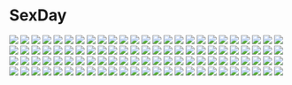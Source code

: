 # SexDay
![](https://konachan.com/image/c68030509d456f2c525bdfe7d7b947e3/Konachan.com%20-%20191553%20clouds%20madcocoon%20nobody%20original%20reflection%20scenic%20sky%20water.jpg)
![](https://konachan.com/jpeg/5cf8e8588c209582cd7a8a3776e8124b/Konachan.com%20-%20230341%20armor%20blonde_hair%20boots%20breasts%20chokoan_%28tyokoa5659%29%20cleavage%20dress%20fate_extra%20fate_%28series%29%20green_eyes%20petals%20short_hair%20sword%20weapon.jpg)
![](https://konachan.com/image/78af6a513e6b2a1ef1de70d4933e0989/Konachan.com%20-%2010525%20ashitaba_yuuri%20long_hair%20majipuri%20purple_eyes%20purple_software%20red_hair%20swimsuit%20tan_lines%20topless%20twintails%20undressing.jpg)
![](https://konachan.com/image/bd8b2c069fe71488e5721005224bee94/Konachan.com%20-%20288115%20aqua_eyes%20blush%20breasts%20close%20gray_hair%20kageira%20navel%20no_bra%20school_uniform%20senran_kagura%20sketch%20underboob%20yumi_%28senran_kagura%29.jpg)
![](https://konachan.com/image/f739a483194afaa69f97a6ffd8d2997a/Konachan.com%20-%20288756%20gahaku%20green_eyes%20green_hair%20hatsune_miku%20long_hair%20mechagirl%20twintails%20vocaloid.jpg)
![](https://konachan.com/jpeg/a2455ff5c34190b4e12d8d20a4adcfe4/Konachan.com%20-%20119786%20black_hair%20censored%20fellatio%20game_cg%20ino%20nude%20penis%20short_hair%20sister_scheme_2%20yanagawa_misaki.jpg)
![](https://konachan.com/image/66a4908fb0a44be3909d0da42b969bb1/Konachan.com%20-%20207538%20ayase_eri%20dress%20group%20hoshizora_rin%20koizumi_hanayo%20kousaka_honoka%20long_hair%20minami_kotori%20short_hair%20sonoda_umi%20toujou_nozomi%20wings%20yazawa_nico.jpg)
![](https://konachan.com/image/074a962a0abd9b05bc6600d98cb2a284/Konachan.com%20-%2088475%20fuu_takara%20group%20hatsune_miku%20himitsu_keisatsu_%28vocaloid%29%20kagamine_len%20kagamine_rin%20kaito%20male%20meiko%20vocaloid.jpg)
![](https://konachan.com/jpeg/68f9023f5f52a7227d7bb899ff364a76/Konachan.com%20-%2088828%20animal_ears%20bow%20brown_eyes%20brown_hair%20fang%20headband%20school_uniform%20short_hair%20suzumiya_haruhi%20suzumiya_haruhi_no_yuutsu.jpg)
![](https://konachan.com/image/ea9fbaf6f9ca73f7c4d528d7486c6ec6/Konachan.com%20-%20161358%20all_male%20levi_ackerman%20male%20paengpaeng%20petals%20shingeki_no_kyojin.jpg)
![](https://konachan.com/jpeg/3a3682273b34b8a0d0f539ca14c68284/Konachan.com%20-%20187717%20bow%20dress%20hatsune_miku%20sulfur_%281453rk%29%20thighhighs%20twintails%20vocaloid.jpg)
![](https://konachan.com/image/3d4b02b8f803b0c876b4e81d438aa3b3/Konachan.com%20-%20183719%20ass%20blush%20brown_eyes%20brown_hair%20long_hair%20mashinatsu%20original%20swimsuit%20water%20wet.jpg)
![](https://konachan.com/jpeg/2c7fe223b9d62b9da3eccfd3eeff7147/Konachan.com%20-%20253543%20chrono_clock%20dress%20game_cg%20koku%20kuro_%28chrono_clock%29%20long_hair%20purple_software%20train.jpg)
![](https://konachan.com/image/0ec68ccad3591da177978f5bd99b2071/Konachan.com%20-%20201037%20animal%20bird%20building%20feathers%20flowers%20grass%20hat%20leaves%20long_hair%20nauimusuka%20original%20scenic%20sky%20tree.jpg)
![](https://konachan.com/image/c9e07137824d887bbc5c2a0bb4ee1623/Konachan.com%20-%2048168%20hina_ichigo%20polychromatic%20rozen_maiden.jpg)
![](https://konachan.com/image/5e396ce368c4dec8a240cc458a9e35b7/Konachan.com%20-%2013157%20dogs%3A_bullets_%26_carnage%20fuyumine_naoto%20katana%20miwa_shirow%20sword%20weapon.jpg)
![](https://konachan.com/image/7f9dfee7c6da0a1cb9754fa971afdf57/Konachan.com%20-%2030608%20black_eyes%20blush%20brown_hair%20hanbun_no_tsuki_ga_noboru_sora%20long_hair%20red_hair%20scan%20short_hair%20yamamoto_keiji.jpg)
![](https://konachan.com/image/a99762b9f6b21b49943048f92972bccf/Konachan.com%20-%2048131%20black_rock_shooter%20chain%20huke%20kuroi_mato.jpg)
![](https://konachan.com/image/b71224fab7a3b7ad8234bed65deb61d9/Konachan.com%20-%2014570%20colette_brunel%20genis_sage%20kratos_aurion%20lloyd_irving%20presea_combatir%20raine_sage%20regal_bryant%20sheena_fujibayashi%20tales_of_symphonia%20zelos_wilder.jpg)
![](https://konachan.com/jpeg/d3baa660ada2a9bf68e2d7b93d7b685e/Konachan.com%20-%20164597%203rd_eye%20blonde_hair%20game_cg%20gensou_no_idea%20kujou_mitsuki%20makita_maki%20wings.jpg)
![](https://konachan.com/image/076ffc15a0657bc591d628e8ed882578/Konachan.com%20-%20130148%20cape%20gj_%28minoru%29%20magic%20okazaki_yumemi%20ponytail%20red_eyes%20red_hair%20skirt%20staff%20tie%20touhou.jpg)
![](https://konachan.com/image/7612ab9898347fc54d04cd7a30702e7a/Konachan.com%20-%2061490%20megurine_luka%20vocaloid.jpg)
![](https://konachan.com/image/1769d506ae4955252b19b56948a3ff98/Konachan.com%20-%2088198%20animal%20blue_eyes%20blush%20bra%20breasts%20brown_hair%20fish%20nipples%20open_shirt%20orange_hair%20panties%20signed%20soryu_asuka_langley%20underwear%20water.jpg)
![](https://konachan.com/jpeg/cd0fe7908de730280769467acc63c183/Konachan.com%20-%20221985%20amazuyu_tatsuki%20game_cg%20munechika%20tagme%20utawarerumono%20utawarerumono_itsuwari_no_kamen.jpg)
![](https://konachan.com/jpeg/1c53ff93e088a09b066cc70754c81169/Konachan.com%20-%20159866%20hatsune_miku%20uekaaan%20vocaloid.jpg)
![](https://konachan.com/jpeg/ff5315094e2b3eed8665fdda36d975fd/Konachan.com%20-%20109012%20aqua_hair%20chibi_miku%20vector%20vocaloid.jpg)
![](https://konachan.com/jpeg/88d9c5d15d3be2ea7ffc67d10933a1bc/Konachan.com%20-%20177935%20bandage%20blood%20blue_hair%20blush%20bow%20brown_eyes%20brown_hair%20cross%20crossover%20eyepatch%20garter%20glasses%20pantyhose%20short_hair%20skirt%20sword%20umbrella%20weapon.jpg)
![](https://konachan.com/image/68acc706dc99b73931603be2a886266d/Konachan.com%20-%2061870%20ishikei%20nagato_yuki%20panties%20short_hair%20suzumiya_haruhi_no_yuutsu%20topless%20underwear.jpg)
![](https://konachan.com/jpeg/364c92189ea41a09a0f2844671ba255d/Konachan.com%20-%2045513%20all_male%20male%20maria_holic%20shidou_mariya%20trap%20vector.jpg)
![](https://konachan.com/image/6dc6e68571ea9fb424d9a4ad7728e2e8/Konachan.com%20-%20264980%20blue_eyes%20blush%20breasts%20brown_hair%20cum%20green_eyes%20long_hair%20navel%20necklace%20nipples%20original%20ponytail%20pussy%20short_hair%20shorts%20twintails%20uncensored.jpg)
![](https://konachan.com/image/ca8d4d5ab2c7bfce39abf3ff350b1bb3/Konachan.com%20-%20303619%20ass%20ass_grab%20blush%20breasts%20dark_skin%20glasses%20group%20hat%20long_hair%20no_bra%20panties%20pokemon%20ponytail%20realistic%20red_hair%20underwear%20watermark%20yuri.jpg)
![](https://konachan.com/image/711571ba0eac01ea06dcadb969276d55/Konachan.com%20-%20188382%20animal%20bird%20brown_hair%20feathers%20karamoneeze%20long_hair%20love_live%21_school_idol_project%20minami_kotori%20wings.jpg)
![](https://konachan.com/image/31c2ea2c7055c3fc3d6352c0df11c517/Konachan.com%20-%2069336%20blonde_hair%20blue_eyes%20flute%20hat%20instrument%20moriya_suwako%20touhou.jpg)
![](https://konachan.com/image/bc6a0289c84ad45deceb209be0ed40db/Konachan.com%20-%20133322%20ak2%20breasts%20mechagirl%20nipples%20nude%20original%20red_hair.jpg)
![](https://konachan.com/jpeg/789b0ac1809c7e5fef558ad1324d5640/Konachan.com%20-%20289301%20anthropomorphism%20barefoot%20breasts%20brown_hair%20finalcake%20girls_frontline%20green_eyes%20lee-enfield_%28girls_frontline%29%20nipples%20panties%20thighhighs%20underwear.jpg)
![](https://konachan.com/image/6bd93ff93cf7a9127663b1e595f98788/Konachan.com%20-%2020217%20hellsing.jpg)
![](https://konachan.com/image/c48cf917f8947fe9734877a9ac93712f/Konachan.com%20-%20261264%202girls%20aqua_eyes%20bow%20brown_hair%20dress%20hat%20hinatsuru_ai%20loli%20long_hair%20navel%20panties%20pantyhose%20red_eyes%20skirt_lift%20tagme_%28artist%29%20underwear%20yashajin_ai.jpg)
![](https://konachan.com/image/84351aca17e9971b9f195d1c3efd3c95/Konachan.com%20-%20242586%202girls%20breasts%20cc%20chiba_yuriko%20code_geass%20food%20green_hair%20kallen_stadtfeld%20long_hair%20pizza%20red_hair%20scan%20short_hair%20underboob%20watermark%20yellow_eyes.jpg)
![](https://konachan.com/image/12057e91412843e90de4e9a7e053fbfc/Konachan.com%20-%20252005%202girls%20blue_eyes%20blue_hair%20glasses%20headband%20kaminaga_kouko%20long_hair%20newtype%20scan%20short_hair%20shuto_suzu%20tagme_%28artist%29%20twintails%20yellow_eyes.jpg)
![](https://konachan.com/image/c6a383be2a01b90c899c72033534bec2/Konachan.com%20-%20125212%20blue_hair%20gokou_ruri%20japanese_clothes%20jpeg_artifacts%20nakajima_yuka%20nopan%20ore_no_imouto_ga_konna_ni_kawaii_wake_ga_nai%20pussy%20tail.jpg)
![](https://konachan.com/image/4c4d031f9e24adc104eb5fe142d997d8/Konachan.com%20-%20186740%20dress%20flowers%20kagerou_project%20kozakura_mary%20long_hair%20moon%20petals%20red_eyes%20rose%20tears%20teka%20water%20white_hair.jpg)
![](https://konachan.com/image/ba5a0e928eab8827f8328710ac8cbcf7/Konachan.com%20-%20103320%202girls%20akemi_homura%20bow%20bow_%28weapon%29%20dress%20evan_yang%20kaname_madoka%20mahou_shoujo_madoka_magica%20pink_hair%20ultimate_madoka%20weapon.jpg)
![](https://konachan.com/image/8b9a31cd65ea6ac7f27982ede54d1a3a/Konachan.com%20-%2066570%20megurine_luka%20vocaloid.jpg)
![](https://konachan.com/jpeg/7c133f8562d347b1a7b849566285b44d/Konachan.com%20-%20246119%20aqua_eyes%20blue_hair%20clouds%20gloves%20original%20scenic%20short_hair%20sky%20stars%20yue_%28tada_no_saboten%29.jpg)
![](https://konachan.com/image/d65976b1cf3015c67134de553d3705c3/Konachan.com%20-%20203359%20aqua_eyes%20blonde_hair%20leilan_%28p%26d%29%20mo_%28k40633%29%20puzzle_%26_dragons%20tiara%20twintails%20wings.jpg)
![](https://konachan.com/image/5127f0c05cae45420b7fb5830ca37fb3/Konachan.com%20-%2016716%20aquaplus%20christmas%20leaf%20santa_costume%20sasamori_karin%20to_heart%20to_heart_2.jpg)
![](https://konachan.com/image/a110a9c32d70311a954ba3721c228cd8/Konachan.com%20-%20172653%20aqua_eyes%20aqua_hair%20building%20canji0%20guitar%20instrument%20japanese_clothes%20long_hair%20original%20ponytail%20yukata.jpg)
![](https://konachan.com/jpeg/88a3149b9ffabb6346630c23d1604412/Konachan.com%20-%20259237%20animal%20azur_lane%20bird%20breasts%20chain%20cleavage%20clouds%20collar%20dress%20gloves%20gray_hair%20group%20ks%20long_hair%20navel%20necklace%20pantyhose%20shorts%20skirt%20sky%20uniform.jpg)
![](https://konachan.com/image/39967bbbfacefe770b321610c45699cb/Konachan.com%20-%2032902%20animal%20bird%20tagme.jpg)
![](https://konachan.com/jpeg/760a09686dd4e66b3630bc39a687357b/Konachan.com%20-%20186553%20anthropomorphism%20aqua_eyes%20atago_%28kancolle%29%20blonde_hair%20blush%20gunp%20hat%20japanese_clothes%20kantai_collection%20pantyhose.jpg)
![](https://konachan.com/jpeg/3cbbba3e083cf589c04cc4411f896f89/Konachan.com%20-%20173953%20bicolored_eyes%20blood%20blush%20breasts%20censored%20game_cg%20hulotte%20ikegami_akane%20long_hair%20nipples%20penis%20sex%20shiratori_kanae%20thighhighs%20white_hair.jpg)
![](https://konachan.com/jpeg/2613311cd3eb50d06afade02f3d9fa68/Konachan.com%20-%2058289%20sairenji_haruna%20to_love_ru%20vector.jpg)
![](https://konachan.com/image/3319004f42a3f6552f19b24f6d0dbb4f/Konachan.com%20-%2026878%20aika_s_granzchesta%20albert_pitt%20alice_carroll%20aria%20aria_pokoteng%20hime_m_granzchesta%20izumo_akatsuki%20mizunashi_akari.jpg)
![](https://konachan.com/jpeg/685a1b1ed3715e41407832651276a9e3/Konachan.com%20-%20272560%20bikini%20blush%20braids%20breasts%20cleavage%20cosplay%20gloves%20halloween%20horns%20long_hair%20navel%20ponytail%20pumpkin%20red_eyes%20skirt%20swimsuit%20thighhighs%20white_hair.jpg)
![](https://konachan.com/image/67833da03b545b0b0f6c4683ea082f33/Konachan.com%20-%20262715%202girls%20akagi_%28azur_lane%29%20animal_ears%20anthropomorphism%20azur_lane%20breasts%20cleavage%20foxgirl%20japanese_clothes%20kaga_%28azur_lane%29%20multiple_tails%20tail.jpg)
![](https://konachan.com/jpeg/49b49e89395656fb77624f0b17c9de8c/Konachan.com%20-%20232560%20blush%20bow%20building%20clouds%20dress%20game_cg%20green_eyes%20hoodie%20kamio_ami%20long_hair%20male%20norita%20red_eyes%20red_hair%20ribbons%20shorts%20sky%20tie%20twintails.jpg)
![](https://konachan.com/image/e358e86bc138c4d9bd35d4283dddb3f7/Konachan.com%20-%2011850%20asahina_mikuru%20nude%20suzumiya_haruhi_no_yuutsu.jpg)
![](https://konachan.com/jpeg/8e8d3c734a4c510ed62f5b8d93fa6192/Konachan.com%20-%20150340%20black_hair%20blush%20erect_nipples%20game_cg%20long_hair%20no_bra%20panties%20school_uniform%20skirt%20snack_factory%20thighhighs%20underboob%20underwear%20upskirt.jpg)
![](https://konachan.com/jpeg/d19d8c899471202ac99e6577da013a85/Konachan.com%20-%20189803%20armor%20breasts%20chobipero%20dengeki_hime%20hagall_brunhild%20long_hair%20nipples%20no_bra%20nopan%20red_hair%20shin_shirogane_no_soleil%20skyfish.jpg)
![](https://konachan.com/jpeg/a90ffd574c3d0295d50d2bc7a75b4229/Konachan.com%20-%20231920%20ass%20blue_hair%20blush%20brown_eyes%20dress%20game_cg%20hoshino_spica%20loli%20long_hair%20moon%20night%20panties%20peassoft%20spread_legs%20summer_dress%20underwear%20yukie.jpg)
![](https://konachan.com/image/57e4f076db63f4b2c477fd2960185ecf/Konachan.com%20-%20218300%20animated%20blue_eyes%20blush%20bra%20breasts%20censored%20game_cg%20long_hair%20nipples%20penis%20pussy%20sayori%20sex%20skirt%20smile%20thighhighs%20twintails%20underwear%20wet.gif)
![](https://konachan.com/image/0f4deef28a3e99e21bc6ea284b958976/Konachan.com%20-%20199723%20blonde_hair%20blue_eyes%20blush%20bow%20breasts%20dress%20endou_hiroto%20loli%20long_hair%20navel%20nipples%20original%20red_riding_hood%20socks%20topless%20wristwear.jpg)
![](https://konachan.com/image/8bd519e730b16e6e8e313f05a55613d7/Konachan.com%20-%2010996%20big_bang_age%20daibanchou%20kyoudou_senna%20tenrou_kunagi.jpg)
![](https://konachan.com/image/cfd4e71e369249ac5e869d90e7cb7595/Konachan.com%20-%2063088%20hatsune_miku%20kagamine_rin%20megurine_luka%20twintails%20vocaloid.jpg)
![](https://konachan.com/image/fb3675bbeaca5c88dae6de4ab337f005/Konachan.com%20-%20303032%202girls%20blonde_hair%20blush%20building%20city%20green_eyes%20long_hair%20osuman_toruko%20red_eyes%20wet%20yuri.jpg)
![](https://konachan.com/image/23fe0f3266eed4ec19380df496188ed9/Konachan.com%20-%2023293%20hachimitsu_to_clover.jpg)
![](https://konachan.com/image/31baac3658aaef19566104e37f40c733/Konachan.com%20-%20191620%202girls%20ass%20black_hair%20brown_eyes%20brown_hair%20kneehighs%20loli%20moon%20night%20open_shirt%20pantyhose%20petals%20short_hair%20shoujo_ai%20tail%20water%20wink%20yonjyuugo.jpg)
![](https://konachan.com/image/91fb90fa44916d3e94365747a2508aea/Konachan.com%20-%20292159%20braids%20brown_eyes%20brown_hair%20hanagin%20long_hair%20original%20polychromatic.jpg)
![](https://konachan.com/image/6f00bdb302670fb343cba7852c128adf/Konachan.com%20-%20138596%20asakura_masatoki%20forest%20original%20scenic%20tree.jpg)
![](https://konachan.com/jpeg/5faf280c1e5342f6e574055d068ff575/Konachan.com%20-%20258272%202girls%20black_hair%20drink%20game_console%20hoodie%20hyperdimension_neptunia%20long_hair%20nepgear%20noire%20purple_eyes%20purple_hair%20red_eyes%20tsunako.jpg)
![](https://konachan.com/jpeg/30e2b1e1cda89f275c9d42e49d67fe75/Konachan.com%20-%20276972%20ama_mitsuki%20brown_eyes%20brown_hair%20gloves%20hat%20original%20panties%20pantyhose%20skirt%20snow%20underwear%20upskirt.jpg)
![](https://konachan.com/image/053bdf5b47ba7381dab63256481a7cf5/Konachan.com%20-%2059784%20beatrice%20umineko_no_naku_koro_ni.jpg)
![](https://konachan.com/image/123a51abde1b368dc3b7a4d466946a8f/Konachan.com%20-%20138187%20akiyama_nozomi%20bra%20breasts%20cleavage%20jpeg_artifacts%20kagura_aya%20kawamura_yuu%20miyuki_mana%20panties%20se.kirara%20shizuno_izumi%20thighhighs%20underwear.jpg)
![](https://konachan.com/jpeg/e551e67466078d6268a0305a8be209ef/Konachan.com%20-%20278641%20blonde_hair%20building%20car%20city%20dress%20green_eyes%20loli%20lolita_fashion%20long_hair%20male%20night%20original%20scenic%20taharu_kousuke%20translation_request%20tree.jpg)
![](https://konachan.com/image/1648654740b69623d5dc326e39ee7f60/Konachan.com%20-%20186652%20barefoot%20black_hair%20breasts%20butterfly%20cleavage%20dress%20headband%20long_hair%20original%20purple_eyes%20ribbons%20sideboob%20walzrj.jpg)
![](https://konachan.com/image/f301282a869852ba32d2de5232fecaad/Konachan.com%20-%2013902%20animal_ears%20catgirl%20rainbow%20shiina_yuu.jpg)
![](https://konachan.com/jpeg/cc3cc4c8fc6eda32f3c230dd6a4367ee/Konachan.com%20-%20286118%20black_hair%20blush%20breast_grab%20breasts%20censored%20fingering%20game_cg%20long_hair%20nipples%20open_shirt%20orange_eyes%20pussy%20pussy_juice%20school_uniform%20whirlpool.jpg)
![](https://konachan.com/image/a143b62f53736aaff7c9b16d489bcc13/Konachan.com%20-%20190666%20animal_ears%20catgirl%20dress%20gokou_ruri%20goth-loli%20lolita_fashion%20long_hair%20matsuryuu%20purple_eyes%20purple_hair%20stockings%20thighhighs%20white.jpg)
![](https://konachan.com/jpeg/41f036ef88729cafb6393ea04cda0bf9/Konachan.com%20-%20258945%20fate_grand_order%20fate_%28series%29%20mash_kyrielight%20tagme_%28artist%29%20third-party_edit.jpg)
![](https://konachan.com/jpeg/b739a848ee708a83e5a186780f12bc87/Konachan.com%20-%20176981%20armor%20bandaid%20bow%20cape%20catgirl%20choker%20eyepatch%20fan%20glasses%20gloves%20group%20hat%20heart%20horns%20male%20mipi%20navel%20ribbons%20shorts%20skirt%20tail%20tie%20uniform%20wink.jpg)
![](https://konachan.com/image/98cb9993225845a9ff09056e86933fc4/Konachan.com%20-%20193344%20aliasing%20anthropomorphism%20breasts%20dark_skin%20food%20gloves%20kantai_collection%20musashi_%28kancolle%29%20nipples%20red_eyes%20short_hair%20wa_%28genryusui%29%20white_hair.jpg)
![](https://konachan.com/image/432fdcc59d0d3ad7b1b9b2b635651d27/Konachan.com%20-%2034506%20aquaplus%20kusakabe_yuki%20leaf%20mitsumi_misato%20to_heart%20to_heart_2.jpg)
![](https://konachan.com/image/440e15a71f99b2e9b5dc47d4ef65eced/Konachan.com%20-%20100301%20akemi_homura%20black_hair%20kaname_madoka%20mahou_shoujo_madoka_magica%20pink_hair.jpg)
![](https://konachan.com/image/bb1df836bd811bc87d91c345bc359b7a/Konachan.com%20-%2025319%20born_freaks%20techgirl%20uracil%20wings.jpg)
![](https://konachan.com/image/8cfcbe941a32aee1dd7c5b0ca53a9105/Konachan.com%20-%20194795%20building%20city%20clouds%20niko_p%20nobody%20original%20scenic%20signed%20sky%20stairs.jpg)
![](https://konachan.com/image/eac5c0b05764a14a7e87211fb4609cf7/Konachan.com%20-%20249011%20animal_ears%20bunny_ears%20bunnygirl%20honkai_impact%20katana%20long_hair%20pink_hair%20shoutai_%287490773%29%20sword%20weapon%20yae_sakura_%28benghuai_xueyuan%29.jpg)
![](https://konachan.com/jpeg/be5c3e70da8836c79529a4be32365321/Konachan.com%20-%20110201%20all_male%20chiku-wa%20fubuki_shirou%20group%20inazuma_eleven%20kazemaru_ichirouta%20kiyama_hiroto%20male%20midorikawa_ryuuji.jpg)
![](https://konachan.com/image/890d98841444f2c3a82229a4d89374a8/Konachan.com%20-%206289%20blonde_hair%20blue_eyes%20crossworld%20muranako%20tagme%20thighhighs%20twintails.jpg)
![](https://konachan.com/jpeg/b6a2f7ef4b313d8fd55b4e5529422175/Konachan.com%20-%20257663%202girls%20aqua_eyes%20black_hair%20brown_hair%20game_cg%20hat%20hug%20huke%20long_hair%20shiina_kagari%20shiina_mayuri%20short_hair%20steins%3Bgate%20steins%3Bgate_zero%20tears.jpg)
![](https://konachan.com/image/9283407c5205d33439efb72aeb51f7e4/Konachan.com%20-%20177950%20bai_yemeng%20crying%20dress%20flowers%20hat%20loli%20purple_hair%20red_eyes%20remilia_scarlet%20short_hair%20socks%20tears%20touhou%20tree%20vampire%20wings.jpg)
![](https://konachan.com/jpeg/444b5d151dff043d0952406864488997/Konachan.com%20-%20248460%20bikini%20black_hair%20braids%20breasts%20clouds%20long_hair%20navel%20nyanmaru%20purple_eyes%20sky%20swimsuit%20twintails%20water.jpg)
![](https://konachan.com/jpeg/9246bf53b4ef71221e575c64e701065d/Konachan.com%20-%2089238%20black_hair%20boots%20katana%20pantyhose%20school_uniform%20sword%20tagme%20weapon%20white.jpg)
![](https://konachan.com/image/0af3c7ae576d078f520a255fe8ba70a1/Konachan.com%20-%2078800%20bikini%20swimsuit%20sword%20tagme%20weapon.jpg)
![](https://konachan.com/image/a4f677aa5846fdd72fac5d03811257a2/Konachan.com%20-%2080004%20ookami-san_to_shichinin_no_nakama-tachi%20ookami_ryouko.jpg)
![](https://konachan.com/image/3331a574f6075a1eb2a64741673df8f3/Konachan.com%20-%20190536%20blonde_hair%20breast_hold%20breasts%20dengeki_hime%20green_eyes%20kuroda_chieri%20mitsumomo_mamu%20nipples%20starlight_idol%20wink.jpg)
![](https://konachan.com/image/8bfd26e2a3c775821d3675ba46daf896/Konachan.com%20-%20197646%20choker%20dress%20flowers%20gray_hair%20headdress%20idolmaster%20kanzaki_ranko%20long_hair%20nardack%20red_eyes%20rose%20signed%20thighhighs%20twintails.jpg)
![](https://konachan.com/jpeg/fe1b9d3463dc3a4ac0c4778f19098357/Konachan.com%20-%20233025%20aqua_eyes%20aqua_hair%20blush%20bow%20cropped%20dress%20hatsune_miku%20long_hair%20ribbons%20snow_is%20vocaloid.jpg)
![](https://konachan.com/image/2c8cb0d5365aae7ae38ae0c6f43d8ee6/Konachan.com%20-%2078429%20black_lagoon%20gun%20maid%20roberta%20weapon.jpg)
![](https://konachan.com/image/a62b195ce17edaa68d0c1036fee888a0/Konachan.com%20-%2057171%20aqua_eyes%20aqua_hair%20breasts%20elbow_gloves%20gloves%20hatsune_miku%20keepout%20space%20stars%20vocaloid%20wedding_attire.jpg)
![](https://konachan.com/image/4bfe0f5a68fcafa4f02507807c2c5e79/Konachan.com%20-%20169773%20blonde_hair%20blue_eyes%20cecilia_alcott%20choco%20headband%20infinite_stratos%20long_hair%20school_uniform%20watermark%20weapon.jpg)
